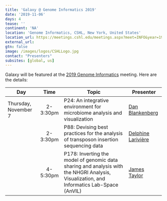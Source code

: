 ```yaml
---
title: 'Galaxy @ Genome Informatics 2019'
date: '2019-11-06'
days: 4
tease: ''
continent: 'NA'
location: 'Genome Informatics, CSHL, New York, United States'
location_url: https://meetings.cshl.edu/meetings.aspx?meet=INFO&year=19
external_url: 
gtn: false
image: /images/logos/CSHLLogo.jpg
contact: "Presenters"
subsites: [global, us]
---
```


Galaxy will be featured at the [2019 Genome Informatics](https://meetings.cshl.edu/abstracts.aspx?meet=INFO&year=19) meeting.  Here are the details:

| Day | Time | Topic | Presenter |
| ---- | :----: | ---- | ---- |
| Thursday, November 7 | 2-3:30pm | P24: An integrative environment for microbiome analysis and visualization | [Dan Blankenberg](/people/dan/) |
| | 2-3:30pm | P88: Devising best practices for the analysis of transposon insertion sequencing data | [Delphine Larivière](/people/delphine-lariviere/) |
| | 4-5:30pm | P178: Inverting the model of genomic data sharing and analysis with the NHGRI Analysis, Visualization, and Informatics Lab-Space (AnVIL) | [James Taylor](/people/james-taylor/) |
